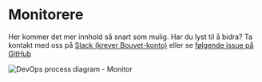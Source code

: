 # Monitorere

<div className="row">
    <div className="column">
        <p> 
            Her kommer det mer innhold så snart som mulig. Har du lyst til å bidra? Ta kontakt med oss på <a href="https://bouvet.slack.com/archives/C0447R83U6M">Slack (krever Bouvet-konto)</a> eller se <a href="https://github.com/bouvet/sikkerhet.bouvet.no/issues/22">følgende issue på GitHub</a>
        </p>
    </div>
    <div className="column">
        <img alt="DevOps process diagram - Monitor" src="/img/devops_monitor.svg"/>
    </div>
</div>